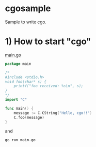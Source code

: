# cgosample

Sample to write cgo.

# 1) How to start "cgo"

[main.go](main.go)

```go
package main

/*
#include <stdio.h>
void foo(char* s) {
    printf("foo received: %s\n", s);
}
*/
import "C"

func main() {
    message := C.CString("Hello, cgo!!")
    C.foo(message)
}
```

and

```
go run main.go
```
